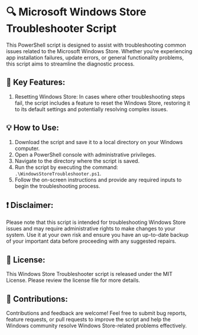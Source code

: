 # 🔍 Microsoft Windows Store Troubleshooter Script

This PowerShell script is designed to assist with troubleshooting common issues related to the Microsoft Windows Store. Whether you're experiencing app installation failures, update errors, or general functionality problems, this script aims to streamline the diagnostic process.

## 🎯 Key Features:
1. Resetting Windows Store: In cases where other troubleshooting steps fail, the script includes a feature to reset the Windows Store, restoring it to its default settings and potentially resolving complex issues.


## 💡 How to Use:
1. Download the script and save it to a local directory on your Windows computer.
2. Open a PowerShell console with administrative privileges.
3. Navigate to the directory where the script is saved.
4. Run the script by executing the command: `.\WindowsStoreTroubleshooter.ps1`.
5. Follow the on-screen instructions and provide any required inputs to begin the troubleshooting process.

## ❗️ Disclaimer:
Please note that this script is intended for troubleshooting Windows Store issues and may require administrative rights to make changes to your system. Use it at your own risk and ensure you have an up-to-date backup of your important data before proceeding with any suggested repairs.

## 🪪 License:
This Windows Store Troubleshooter script is released under the MIT License. Please review the license file for more details.

## 🤝 Contributions:
Contributions and feedback are welcome! Feel free to submit bug reports, feature requests, or pull requests to improve the script and help the Windows community resolve Windows Store-related problems effectively.
